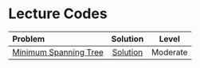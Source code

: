 # Lecture Codes

|  **Problem**  |  **Solution**  |  **Level**  |
|:--------------|:--------------:|:-----------:|
|  [Minimum Spanning Tree](https://www.naukri.com/code360/problems/minimum-spanning-tree_631769)  |  [Solution]()  |  Moderate  |